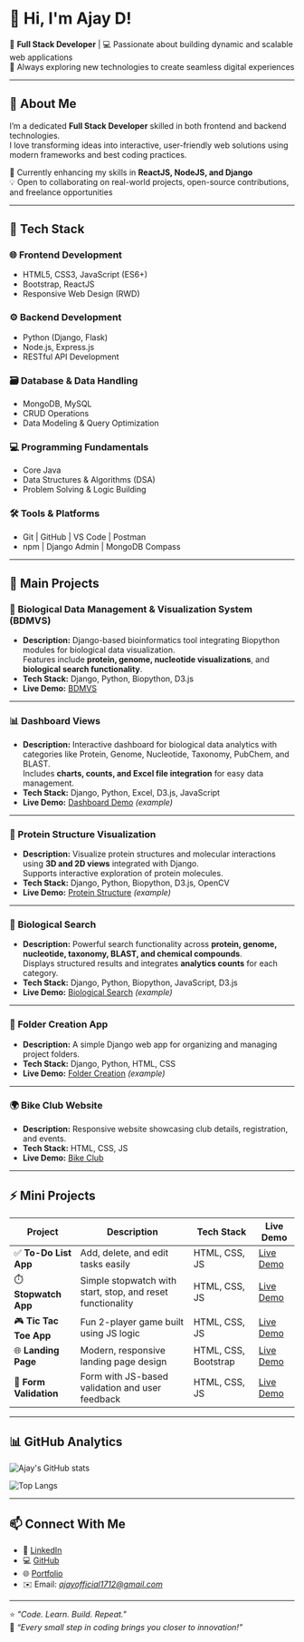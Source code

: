 # 👋 Hi, I'm Ajay D!

🚀 **Full Stack Developer** | 💻 Passionate about building dynamic and scalable web applications  
🌱 Always exploring new technologies to create seamless digital experiences  

---

## 🧠 About Me

I’m a dedicated **Full Stack Developer** skilled in both frontend and backend technologies.  
I love transforming ideas into interactive, user-friendly web solutions using modern frameworks and best coding practices.  

🎯 Currently enhancing my skills in **ReactJS, NodeJS, and Django**  
💡 Open to collaborating on real-world projects, open-source contributions, and freelance opportunities  

---

## 🧩 Tech Stack

### 🌐 Frontend Development
- HTML5, CSS3, JavaScript (ES6+)
- Bootstrap, ReactJS
- Responsive Web Design (RWD)

### ⚙️ Backend Development
- Python (Django, Flask)
- Node.js, Express.js
- RESTful API Development

### 🗃️ Database & Data Handling
- MongoDB, MySQL
- CRUD Operations
- Data Modeling & Query Optimization

### 💻 Programming Fundamentals
- Core Java
- Data Structures & Algorithms (DSA)
- Problem Solving & Logic Building

### 🛠️ Tools & Platforms
- Git | GitHub | VS Code | Postman
- npm | Django Admin | MongoDB Compass

---

## 🚀 Main Projects

### 🧬 Biological Data Management & Visualization System (BDMVS)
- **Description:** Django-based bioinformatics tool integrating Biopython modules for biological data visualization.  
  Features include **protein, genome, nucleotide visualizations**, and **biological search functionality**.  
- **Tech Stack:** Django, Python, Biopython, D3.js  
- **Live Demo:** [BDMVS](https://bdmvs-project.onrender.com)

---

### 📊 Dashboard Views
- **Description:** Interactive dashboard for biological data analytics with categories like Protein, Genome, Nucleotide, Taxonomy, PubChem, and BLAST.  
  Includes **charts, counts, and Excel file integration** for easy data management.  
- **Tech Stack:** Django, Python, Excel, D3.js, JavaScript  
- **Live Demo:** [Dashboard Demo](https://bdmvs-project.onrender.com/dashboard) *(example)*

---

### 🧪 Protein Structure Visualization
- **Description:** Visualize protein structures and molecular interactions using **3D and 2D views** integrated with Django.  
  Supports interactive exploration of protein molecules.  
- **Tech Stack:** Django, Python, Biopython, D3.js, OpenCV  
- **Live Demo:** [Protein Structure](https://bdmvs-project.onrender.com/protein) *(example)*

---

### 🔎 Biological Search
- **Description:** Powerful search functionality across **protein, genome, nucleotide, taxonomy, BLAST, and chemical compounds**.  
  Displays structured results and integrates **analytics counts** for each category.  
- **Tech Stack:** Django, Python, Biopython, JavaScript, D3.js  
- **Live Demo:** [Biological Search](https://bdmvs-project.onrender.com/search) *(example)*

---

### 🧾 Folder Creation App
- **Description:** A simple Django web app for organizing and managing project folders.  
- **Tech Stack:** Django, Python, HTML, CSS  
- **Live Demo:** [Folder Creation](https://ajayd17.pythonanywhere.com/) *(example)*

---

### 🌍 Bike Club Website
- **Description:** Responsive website showcasing club details, registration, and events.  
- **Tech Stack:** HTML, CSS, JS  
- **Live Demo:** [Bike Club](https://ajayd17.github.io/ComponentBasedStyling/)

---

## ⚡ Mini Projects

| Project | Description | Tech Stack | Live Demo |
|----------|--------------|-------------|------------|
| ✅ **To-Do List App** | Add, delete, and edit tasks easily | HTML, CSS, JS | [Live Demo](https://ajayd17.github.io/todolist/) |
| ⏱️ **Stopwatch App** | Simple stopwatch with start, stop, and reset functionality | HTML, CSS, JS | [Live Demo](https://ajayd17.github.io/stopwatch/) |
| 🎮 **Tic Tac Toe App** | Fun 2-player game built using JS logic | HTML, CSS, JS | [Live Demo](https://ajayd17.github.io/tictactoe/) |
| 🌐 **Landing Page** | Modern, responsive landing page design | HTML, CSS, Bootstrap | [Live Demo](https://ajayd17.github.io/landingpage/) |
| 🧩 **Form Validation** | Form with JS-based validation and user feedback | HTML, CSS, JS | [Live Demo](https://ajayd17.github.io/formvalidation/) |

---

## 📊 GitHub Analytics

![Ajay's GitHub stats](https://github-readme-stats.vercel.app/api?username=AjayD17&show_icons=true&theme=tokyonight)

![Top Langs](https://github-readme-stats.vercel.app/api/top-langs/?username=AjayD17&layout=compact&theme=tokyonight)

---

## 📫 Connect With Me

- 💼 [LinkedIn](https://www.linkedin.com/in/ajayd1712/)
- 💻 [GitHub](https://github.com/AjayD17)
- 🌐 [Portfolio](https://ajayd17.github.io/)
- ✉️ Email: *ajayofficial1712@gmail.com*

---

⭐ *"Code. Learn. Build. Repeat."*  
💬 *“Every small step in coding brings you closer to innovation!”*
